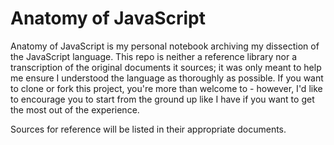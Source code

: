 # Anatomy of JavaScript

Anatomy of JavaScript is my personal notebook archiving my dissection of the JavaScript language. This repo is neither a reference library nor a transcription of the original documents it sources; it was only meant to help me ensure I understood the language as thoroughly as possible. If you want to clone or fork this project, you're more than welcome to - however, I'd like to encourage you to start from the ground up like I have if you want to get the most out of the experience.

Sources for reference will be listed in their appropriate documents.